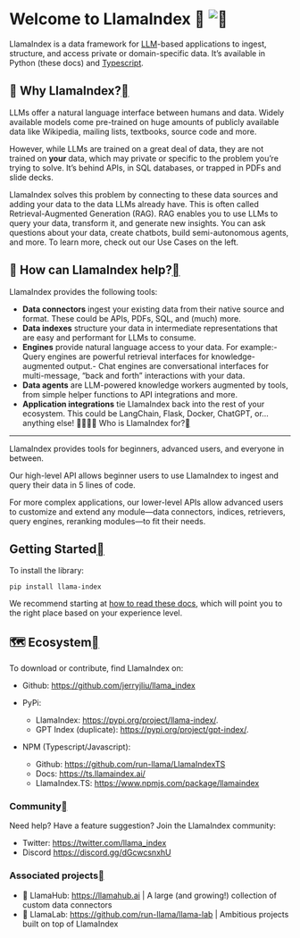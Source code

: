 Welcome to LlamaIndex 🦙 ![](#welcome-to-llamaindex "Permalink to this heading")
================================================================================

LlamaIndex is a data framework for [LLM](https://en.wikipedia.org/wiki/Large_language_model)-based applications to ingest, structure, and access private or domain-specific data. It’s available in Python (these docs) and [Typescript](https://ts.llamaindex.ai/).

🚀 Why LlamaIndex?[](#why-llamaindex "Permalink to this heading")
-----------------------------------------------------------------

LLMs offer a natural language interface between humans and data. Widely available models come pre-trained on huge amounts of publicly available data like Wikipedia, mailing lists, textbooks, source code and more.

However, while LLMs are trained on a great deal of data, they are not trained on **your** data, which may private or specific to the problem you’re trying to solve. It’s behind APIs, in SQL databases, or trapped in PDFs and slide decks.

LlamaIndex solves this problem by connecting to these data sources and adding your data to the data LLMs already have. This is often called Retrieval-Augmented Generation (RAG). RAG enables you to use LLMs to query your data, transform it, and generate new insights. You can ask questions about your data, create chatbots, build semi-autonomous agents, and more. To learn more, check out our Use Cases on the left.

🦙 How can LlamaIndex help?[](#how-can-llamaindex-help "Permalink to this heading")
-----------------------------------------------------------------------------------

LlamaIndex provides the following tools:

* **Data connectors** ingest your existing data from their native source and format. These could be APIs, PDFs, SQL, and (much) more.
* **Data indexes** structure your data in intermediate representations that are easy and performant for LLMs to consume.
* **Engines** provide natural language access to your data. For example:- Query engines are powerful retrieval interfaces for knowledge-augmented output.- Chat engines are conversational interfaces for multi-message, “back and forth” interactions with your data.
* **Data agents** are LLM-powered knowledge workers augmented by tools, from simple helper functions to API integrations and more.
* **Application integrations** tie LlamaIndex back into the rest of your ecosystem. This could be LangChain, Flask, Docker, ChatGPT, or… anything else!
👨‍👩‍👧‍👦 Who is LlamaIndex for?[](#who-is-llamaindex-for "Permalink to this heading")
-------------------------------------------------------------------------------------

LlamaIndex provides tools for beginners, advanced users, and everyone in between.

Our high-level API allows beginner users to use LlamaIndex to ingest and query their data in 5 lines of code.

For more complex applications, our lower-level APIs allow advanced users to customize and extend any module—data connectors, indices, retrievers, query engines, reranking modules—to fit their needs.

Getting Started[](#getting-started "Permalink to this heading")
----------------------------------------------------------------

To install the library:

`pip install llama-index`

We recommend starting at [how to read these docs](./getting_started/reading.html), which will point you to the right place based on your experience level.

🗺️ Ecosystem[](#ecosystem "Permalink to this heading")
-------------------------------------------------------

To download or contribute, find LlamaIndex on:

* Github: <https://github.com/jerryjliu/llama_index>
* PyPi:


	+ LlamaIndex: <https://pypi.org/project/llama-index/>.
	+ GPT Index (duplicate): <https://pypi.org/project/gpt-index/>.
* NPM (Typescript/Javascript):
	+ Github: <https://github.com/run-llama/LlamaIndexTS>
	+ Docs: <https://ts.llamaindex.ai/>
	+ LlamaIndex.TS: <https://www.npmjs.com/package/llamaindex>

### Community[](#community "Permalink to this heading")

Need help? Have a feature suggestion? Join the LlamaIndex community:

* Twitter: <https://twitter.com/llama_index>
* Discord <https://discord.gg/dGcwcsnxhU>
### Associated projects[](#associated-projects "Permalink to this heading")

* 🏡 LlamaHub: <https://llamahub.ai> | A large (and growing!) collection of custom data connectors
* 🧪 LlamaLab: <https://github.com/run-llama/llama-lab> | Ambitious projects built on top of LlamaIndex

